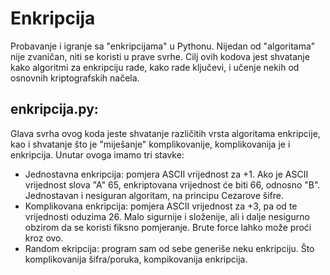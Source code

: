# Enkripcija
Probavanje i igranje sa "enkripcijama" u Pythonu. Nijedan od "algoritama" nije zvaničan, niti se koristi u prave svrhe. Cilj ovih kodova jest shvatanje kako algoritmi za enkripciju rade, kako rade ključevi, i učenje nekih od osnovnih kriptografskih načela.

<h2>enkripcija.py: </h2> Glava svrha ovog koda jeste shvatanje različitih vrsta algoritama enkripcije, kao i shvatanje što je "miješanje" komplikovanije, komplikovanija je i enkripcija. Unutar ovoga imamo tri stavke: 

- Jednostavna enkripcija: pomjera  ASCII vrijednost za +1. Ako je ASCII vrijednost slova "A" 65, enkriptovana vrijednost će biti 66, odnosno "B". Jednostavan i nesiguran algoritam, na principu Cezarove šifre.
- Komplikovana enkripcija: pomjera ASCII vrijednost za +3, pa od te vrijednosti oduzima 26. Malo sigurnije i složenije, ali i dalje nesigurno obzirom da se koristi fiksno pomjeranje. Brute force lahko može proći kroz ovo.
- Random ekripcija: program sam od sebe generiše neku enkripciju. Što komplikovanija šifra/poruka, kompikovanija enkripcija. 
